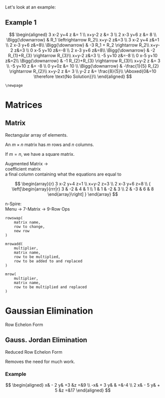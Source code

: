Let's look at an example:

## Example 1

$$
\begin{aligned}
3 x-2 y+4 z &= 1 \\
x+y-2 z &= 3 \\
2 x-3 y+6 z &= 8 \\
\Bigg{\downarrow} & R_1 \leftrightarrow R_2\\
x+y-2 z&=3 \\
3 x-2 y+4 z&=1 \\
2 x-3 y+6 z&=8\\
\Bigg{\downarrow} & -3 R_1 + R_2 \rightarrow R_2\\
x+y-2 z&=3 \\
0 x-5 y+10 z&=-8 \\
2 x-3 y+6 z&=8\\
\Bigg{\downarrow} & -2 R_{1}+R_{3} \rightarrow R_{3}\\
x+y-2 z&=3 \\
-5 y+10 z&=-8 \\
0 x-5 y+10 z&=2\\
\Bigg{\downarrow} & -1 R_{2}+R_{3} \rightarrow R_{3}\\
x+y-2 z &= 3 \\
-5 y+10 z &= -8 \\
0 y+0z &= 10 \\
\Bigg{\downarrow} & -\frac{1}{5} R_{2} \rightarrow R_{2}\\
x+y-2 z &= 3 \\
y-2 z &= \frac{8}{5}\\
\Aboxed{0&=10 \therefore \text{No Solution}}\\
\end{aligned}
$$

```{=tex}
\newpage
```
# Matrices

## Matrix

Rectangular array of elements.

An $m\times n$ matrix has $m$ rows and $n$ columns.

If $m=n$, we have a square matrix.

Augmented Matrix $\rightarrow$\
coefficient matrix\
a final column containing what the equations are equal to

$$
\begin{array}{r}
3 x-2 y+4 z=1 \\
x+y-2 z=3 \\
2 x-3 y+6 z=8 \\
{
    \left[\begin{array}{rrr|r}
    3 & -2 & 4 & 1 \\
    1 & 1 & -2 & 3 \\
    2 & -3 & 6 & 8
    \end{array}\right]
}
\end{array}
$$

n-Spire:\
Menu $\rightarrow$ 7-Matrix $\rightarrow$ 9-Row Ops

    rowswap(
        matrix name,
        row to change,
        new row
    )

    mrowadd(
        multiplier,
        matrix name,
        row to be multiplied,
        row to be added to and replaced
    )

    mrow(
        multiplier,
        matrix name,
        row to be multiplied and replaced
    )

# Gaussian Elimination

Row Echelon Form

## Gauss. Jordan Elimination

Reduced Row Echelon Form

Removes the need for much work.

### Example

$$
\begin{aligned}
x& - 2 y& +3 &z =&9 \\
-x& + 3 y& & =&-4 \\
2 x& - 5 y& + 5 &z =&17
\end{aligned}
$$
